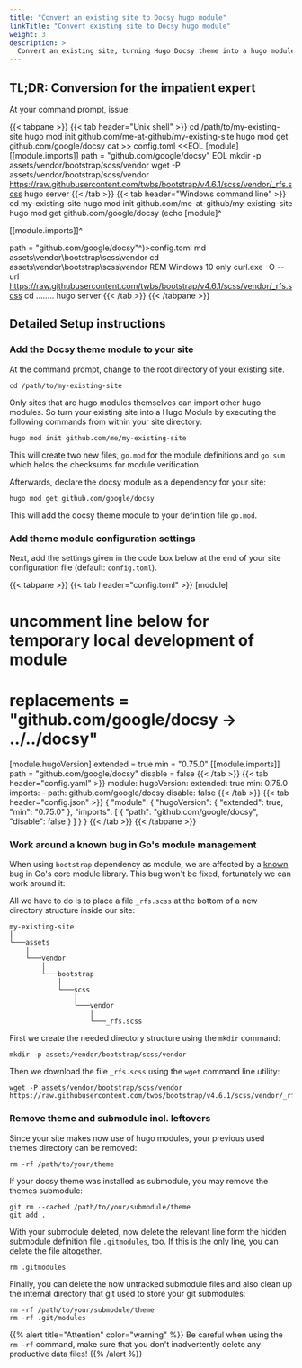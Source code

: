 ```yaml
---
title: "Convert an existing site to Docsy hugo module"
linkTitle: "Convert existing site to Docsy hugo module"
weight: 3
description: >
  Convert an existing site, turning Hugo Docsy theme into a hugo module.
---
```


## TL;DR: Conversion for the impatient expert

At your command prompt, issue:

{{< tabpane >}}
{{< tab header="Unix shell" >}}
cd /path/to/my-existing-site
hugo mod init github.com/me-at-github/my-existing-site
hugo mod get github.com/google/docsy
cat >> config.toml <<EOL
[module]
[[module.imports]]
path = "github.com/google/docsy"
EOL
mkdir -p assets/vendor/bootstrap/scss/vendor
wget -P assets/vendor/bootstrap/scss/vendor https://raw.githubusercontent.com/twbs/bootstrap/v4.6.1/scss/vendor/_rfs.scss
hugo server
{{< /tab >}}
{{< tab header="Windows command line" >}}
cd  my-existing-site
hugo mod init github.com/me-at-github/my-existing-site
hugo mod get github.com/google/docsy
(echo [module]^

[[module.imports]]^

path = "github.com/google/docsy"^)>config.toml
md assets\vendor\bootstrap\scss\vendor
cd assets\vendor\bootstrap\scss\vendor
REM Windows 10 only
curl.exe -O --url https://raw.githubusercontent.com/twbs/bootstrap/v4.6.1/scss/vendor/_rfs.scss
cd ..\..\..\..
hugo server
{{< /tab >}}
{{< /tabpane >}}


## Detailed Setup instructions

### Add the Docsy theme module to your site

At the command prompt, change to the root directory of your existing site.

```
cd /path/to/my-existing-site
```

Only sites that are hugo modules themselves can import other hugo modules. So turn your existing site into a Hugo Module by executing the following commands from within your site directory:

```
hugo mod init github.com/me/my-existing-site
```

This will create two new files, `go.mod` for the module definitions and `go.sum` which helds the checksums for module verification.

Afterwards, declare the docsy module as a dependency for your site:

```
hugo mod get github.com/google/docsy
```

This will add the docsy theme module to your definition file `go.mod`.

### Add theme module configuration settings

Next, add the settings given in the code box below at the end of your site configuration file (default: `config.toml`).

{{< tabpane >}}
{{< tab header="config.toml" >}}
[module]
  # uncomment line below for temporary local development of module
  # replacements = "github.com/google/docsy -> ../../docsy"
  [module.hugoVersion]
    extended = true
    min = "0.75.0"
  [[module.imports]]
    path = "github.com/google/docsy"
    disable = false
{{< /tab >}}
{{< tab header="config.yaml" >}}
module:
  hugoVersion:
    extended: true
    min: 0.75.0
  imports:
    - path: github.com/google/docsy
      disable: false
{{< /tab >}}
{{< tab header="config.json" >}}
{
  "module": {
    "hugoVersion": {
      "extended": true,
      "min": "0.75.0"
    },
    "imports": [
      {
        "path": "github.com/google/docsy",
        "disable": false
      }
    ]
  }
}
{{< /tab >}}
{{< /tabpane >}}


### Work around a known bug in Go's module management

When using `bootstrap` dependency as module, we are affected by a [known](https://github.com/golang/go/issues/37397) bug in Go's core module library. This bug won't be fixed, fortunately we can work around it:

All we have to do is to place a file `_rfs.scss` at the bottom of a new directory structure inside our site:

```
my-existing-site
│
└───assets
    │
    └───vendor
        │
        └───bootstrap
            │
            └───scss
                │
                └───vendor
                    │
                    └───_rfs.scss

```

First we create the needed directory structure using the `mkdir` command:

```shell
mkdir -p assets/vendor/bootstrap/scss/vendor
```

Then we download the file `_rfs.scss` using the `wget` command line utility:

```shell
wget -P assets/vendor/bootstrap/scss/vendor https://raw.githubusercontent.com/twbs/bootstrap/v4.6.1/scss/vendor/_rfs.scss
```


### Remove theme and submodule incl. leftovers

Since your site makes now use of hugo modules, your previous used themes directory can be removed: 

```
rm -rf /path/to/your/theme
```

If your docsy theme was installed as submodule, you may remove the themes submodule:

```
git rm --cached /path/to/your/submodule/theme
git add .
```

With your submodule deleted, now delete the relevant line form the hidden submodule definition file `.gitmodules`, too. If this is the only line, you can delete the file altogether.

```
rm .gitmodules
```

Finally, you can delete the now untracked submodule files and also clean up the internal directory that git used to store your git submodules:

```
rm -rf /path/to/your/submodule/theme
rm -rf .git/modules
```


{{% alert title="Attention" color="warning" %}}
Be careful when using the `rm -rf` command, make sure that you don't inadvertently delete any productive data files!
{{% /alert %}}
